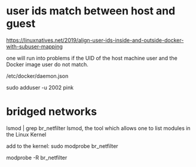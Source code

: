 

# user ids match between host and guest

https://linuxnatives.net/2019/align-user-ids-inside-and-outside-docker-with-subuser-mapping

 one will run into problems 
   if the UID of the host machine user 
   and the Docker image user do not match.

 /etc/docker/daemon.json

sudo adduser -u 2002 pink

# bridged networks

lsmod | grep br_netfilter
lsmod, the tool which allows one to list modules in the Linux Kernel

add to the kernel:
sudo modprobe br_netfilter


modprobe -R br_netfilter 

